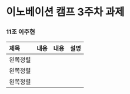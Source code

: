 # 이노베이션 캠프 3주차 과제


### 11조 이주현



|제목|내용|내용|설명|
|:---|---:|---:|:---:|
|왼쪽정렬||||
|왼쪽정렬||||
|왼쪽정렬||||

